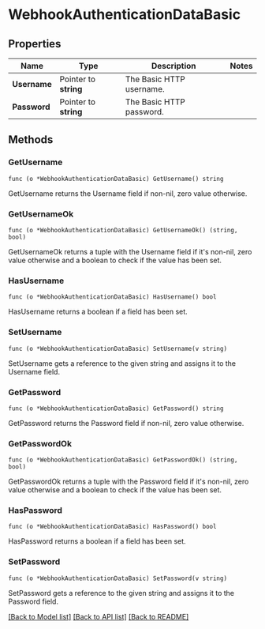 # WebhookAuthenticationDataBasic

## Properties

Name | Type | Description | Notes
------------ | ------------- | ------------- | -------------
**Username** | Pointer to **string** | The Basic HTTP username. | 
**Password** | Pointer to **string** | The Basic HTTP password. | 

## Methods

### GetUsername

`func (o *WebhookAuthenticationDataBasic) GetUsername() string`

GetUsername returns the Username field if non-nil, zero value otherwise.

### GetUsernameOk

`func (o *WebhookAuthenticationDataBasic) GetUsernameOk() (string, bool)`

GetUsernameOk returns a tuple with the Username field if it's non-nil, zero value otherwise
and a boolean to check if the value has been set.

### HasUsername

`func (o *WebhookAuthenticationDataBasic) HasUsername() bool`

HasUsername returns a boolean if a field has been set.

### SetUsername

`func (o *WebhookAuthenticationDataBasic) SetUsername(v string)`

SetUsername gets a reference to the given string and assigns it to the Username field.

### GetPassword

`func (o *WebhookAuthenticationDataBasic) GetPassword() string`

GetPassword returns the Password field if non-nil, zero value otherwise.

### GetPasswordOk

`func (o *WebhookAuthenticationDataBasic) GetPasswordOk() (string, bool)`

GetPasswordOk returns a tuple with the Password field if it's non-nil, zero value otherwise
and a boolean to check if the value has been set.

### HasPassword

`func (o *WebhookAuthenticationDataBasic) HasPassword() bool`

HasPassword returns a boolean if a field has been set.

### SetPassword

`func (o *WebhookAuthenticationDataBasic) SetPassword(v string)`

SetPassword gets a reference to the given string and assigns it to the Password field.


[[Back to Model list]](../README.md#documentation-for-models) [[Back to API list]](../README.md#documentation-for-api-endpoints) [[Back to README]](../README.md)


